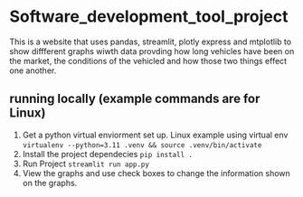 # Software_development_tool_project
This is a website that uses pandas, streamlit, plotly express and mtplotlib to show diffferent graphs wiwth data provding how long vehicles have been on the market, the conditions of the vehicled and how those two things effect one another. 



## running locally (example commands are for Linux)

1. Get a python virtual enviorment set up. Linux example using virtual env `virtualenv --python=3.11 .venv && source .venv/bin/activate`
2. Install the project dependecies `pip install .`
3. Run Project `streamlit run app.py`
4. View the graphs and use check boxes to change the information shown on the graphs.